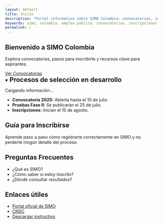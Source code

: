 ```yaml
---
layout: default
title: Inicio
description: "Portal informativo sobre SIMO Colombia: convocatorias, inscripciones, registro y recursos para aspirantes a empleo público."
keywords: simo, colombia, empleo público, convocatorias, inscripciones, registro, cnsc
permalink: /
---
```


<section class="hero">
  <h1>Bienvenido a SIMO Colombia</h1>
  <p>Explora convocatorias, pasos para inscribirte y recursos clave para aspirantes.</p>
  <a href="#convocatorias" class="btn">Ver Convocatorias</a>
</section>

<section id="convocatorias">
  <details open class="convocatorias-details">
    <summary><h2 style="display:inline">Procesos de selección en desarrollo
</h2></summary>
    <div id="convocatorias-dinamicas">
      <p>Cargando información...</p>
    </div>
    <ul>
      <li><strong>Convocatoria 2025:</strong> Abierta hasta el 10 de julio.</li>
      <li><strong>Pruebas Fase II:</strong> Se publicarán el 25 de julio.</li>
      <li><strong>Inscripciones:</strong> Inician el 15 de agosto.</li>
    </ul>
  </details>
</section>

<section id="guia">
  <h2>Guía para Inscribirse</h2>
  <p>Aprende paso a paso cómo registrarte correctamente en SIMO y no perderte ningún detalle del proceso.</p>
</section>

<section id="faq">
  <h2>Preguntas Frecuentes</h2>
  <ul>
    <li>¿Qué es SIMO?</li>
    <li>¿Cómo saber si estoy inscrito?</li>
    <li>¿Dónde consultar resultados?</li>
  </ul>
</section>

<section id="enlaces">
  <h2>Enlaces útiles</h2>
  <ul>
    <li><a href="https://simo.cnsc.gov.co/" target="_blank">Portal oficial de SIMO</a></li>
    <li><a href="https://www.cnsc.gov.co/" target="_blank">CNSC</a></li>
    <li><a href="#">Descargar instructivo</a></li>
  </ul>
</section>
